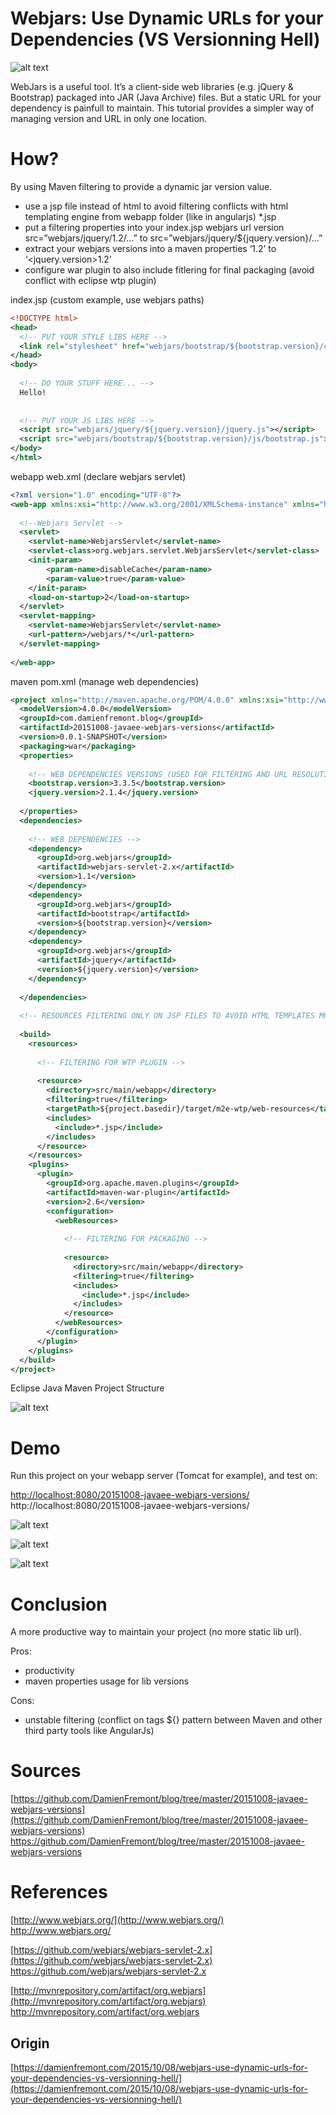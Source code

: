 Webjars: Use Dynamic URLs for your Dependencies (VS Versionning Hell)
======
 
![alt text](screenshots/160523003344256.png)
 
WebJars is a useful tool. It’s a client-side web libraries (e.g. jQuery & Bootstrap) packaged into JAR (Java Archive) files. But a static URL for your dependency is painfull to maintain. This tutorial provides a simpler way of managing version and URL in only one location.
 

 
# How?
 
By using Maven filtering to provide a dynamic jar version value.
 
* use a jsp file instead of html to avoid filtering conflicts with html templating engine from webapp folder (like in angularjs) <include>*.jsp</include>
* put a filtering properties into your index.jsp webjars url version src=”webjars/jquery/1.2/…” to src=”webjars/jquery/${jquery.version}/…”
* extract your webjars versions into a maven properties ‘<version>1.2</version>’ to ‘<jquery.version>1.2</version>’
* configure war plugin to also include fitlering for final packaging (avoid conflict with eclipse wtp plugin)
 
index.jsp (custom example, use webjars paths)
 
```xml
<!DOCTYPE html>
<head>
  <!-- PUT YOUR STYLE LIBS HERE -->
  <link rel="stylesheet" href="webjars/bootstrap/${bootstrap.version}/css/bootstrap.css">
</head>
<body>
 
  <!-- DO YOUR STUFF HERE... -->
  Hello!
 
 
  <!-- PUT YOUR JS LIBS HERE -->
  <script src="webjars/jquery/${jquery.version}/jquery.js"></script>
  <script src="webjars/bootstrap/${bootstrap.version}/js/bootstrap.js"></script>
</body>
</html>
```
 
webapp web.xml (declare webjars servlet)
 
```xml
<?xml version="1.0" encoding="UTF-8"?>
<web-app xmlns:xsi="http://www.w3.org/2001/XMLSchema-instance" xmlns="http://java.sun.com/xml/ns/javaee" xmlns:web="http://java.sun.com/xml/ns/javaee/web-app_2_5.xsd" xsi:schemaLocation="http://java.sun.com/xml/ns/javaee http://java.sun.com/xml/ns/javaee/web-app_2_5.xsd" id="WebApp_ID" version="2.5">
 
  <!--Webjars Servlet -->
  <servlet>
    <servlet-name>WebjarsServlet</servlet-name>
    <servlet-class>org.webjars.servlet.WebjarsServlet</servlet-class>
    <init-param>
        <param-name>disableCache</param-name>
        <param-value>true</param-value>
    </init-param>
    <load-on-startup>2</load-on-startup>
  </servlet>
  <servlet-mapping>
    <servlet-name>WebjarsServlet</servlet-name>
    <url-pattern>/webjars/*</url-pattern>
  </servlet-mapping>
 
</web-app>
```
 
maven pom.xml (manage web dependencies)
 
```xml
<project xmlns="http://maven.apache.org/POM/4.0.0" xmlns:xsi="http://www.w3.org/2001/XMLSchema-instance" xsi:schemaLocation="http://maven.apache.org/POM/4.0.0 http://maven.apache.org/xsd/maven-4.0.0.xsd">
  <modelVersion>4.0.0</modelVersion>
  <groupId>com.damienfremont.blog</groupId>
  <artifactId>20151008-javaee-webjars-versions</artifactId>
  <version>0.0.1-SNAPSHOT</version>
  <packaging>war</packaging>
  <properties>
 
    <!-- WEB DEPENDENCIES VERSIONS (USED FOR FILTERING AND URL RESOLUTION) -->
    <bootstrap.version>3.3.5</bootstrap.version>
    <jquery.version>2.1.4</jquery.version>
 
  </properties>
  <dependencies>
 
    <!-- WEB DEPENDENCIES -->
    <dependency>
      <groupId>org.webjars</groupId>
      <artifactId>webjars-servlet-2.x</artifactId>
      <version>1.1</version>
    </dependency>
    <dependency>
      <groupId>org.webjars</groupId>
      <artifactId>bootstrap</artifactId>
      <version>${bootstrap.version}</version>
    </dependency>
    <dependency>
      <groupId>org.webjars</groupId>
      <artifactId>jquery</artifactId>
      <version>${jquery.version}</version>
    </dependency>
 
  </dependencies>
 
  <!-- RESOURCES FILTERING ONLY ON JSP FILES TO AVOID HTML TEMPLATES MODIFICATION -->
 
  <build>
    <resources>
 
      <!-- FILTERING FOR WTP PLUGIN -->
 
      <resource>
        <directory>src/main/webapp</directory>
        <filtering>true</filtering>
        <targetPath>${project.basedir}/target/m2e-wtp/web-resources</targetPath>
        <includes>
          <include>*.jsp</include>
        </includes>
      </resource>
    </resources>
    <plugins>
      <plugin>
        <groupId>org.apache.maven.plugins</groupId>
        <artifactId>maven-war-plugin</artifactId>
        <version>2.6</version>
        <configuration>
          <webResources>
 
            <!-- FILTERING FOR PACKAGING -->
 
            <resource>
              <directory>src/main/webapp</directory>
              <filtering>true</filtering>
              <includes>
                <include>*.jsp</include>
              </includes>
            </resource>
          </webResources>
        </configuration>
      </plugin>
    </plugins>
  </build>
</project>
```
 
Eclipse Java Maven Project Structure
 
![alt text](screenshots/160523003344343.jpg)
 

 
 
 
# Demo
 
Run this project on your webapp server (Tomcat for example), and test on:
 
[http://localhost:8080/20151008-javaee-webjars-versions/](http://localhost:8080/20151008-javaee-webjars-versions/)
http://localhost:8080/20151008-javaee-webjars-versions/
 
![alt text](screenshots/160523003344731.jpg)
 

 
![alt text](screenshots/160523003345207.jpg)
 

 
![alt text](screenshots/160523003345482.jpg)
 

 
# Conclusion
 
A more productive way to maintain your project (no more static lib url).
 
Pros:
 
* productivity
* maven properties usage for lib versions
 
Cons:
 
* unstable filtering (conflict on tags ${} pattern between Maven and other third party tools like AngularJs)
 
# Sources
 
[https://github.com/DamienFremont/blog/tree/master/20151008-javaee-webjars-versions](https://github.com/DamienFremont/blog/tree/master/20151008-javaee-webjars-versions)
https://github.com/DamienFremont/blog/tree/master/20151008-javaee-webjars-versions
 
# References
 
[http://www.webjars.org/](http://www.webjars.org/)
http://www.webjars.org/
 
[https://github.com/webjars/webjars-servlet-2.x](https://github.com/webjars/webjars-servlet-2.x)
https://github.com/webjars/webjars-servlet-2.x
 
[http://mvnrepository.com/artifact/org.webjars](http://mvnrepository.com/artifact/org.webjars)
http://mvnrepository.com/artifact/org.webjars
 
 
## Origin
[https://damienfremont.com/2015/10/08/webjars-use-dynamic-urls-for-your-dependencies-vs-versionning-hell/](https://damienfremont.com/2015/10/08/webjars-use-dynamic-urls-for-your-dependencies-vs-versionning-hell/)
 

